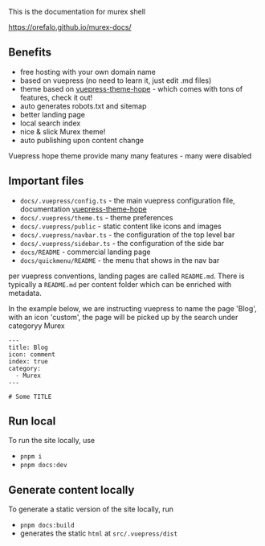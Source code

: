 This is the documentation for murex shell

https://orefalo.github.io/murex-docs/

## Benefits

- free hosting with your own domain name
- based on vuepress (no need to learn it, just edit .md files)
- theme based on [vuepress-theme-hope](https://theme-hope.vuejs.press/) - which comes with tons of features, check it out!
- auto generates robots.txt and sitemap
- better landing page
- local search index
- nice & slick Murex theme!
- auto publishing upon content change

Vuepress hope theme provide many many features - many were disabled

## Important files

- `docs/.vuepress/config.ts` - the main vuepress configuration file, documentation [vuepress-theme-hope](https://theme-hope.vuejs.press/)
- `docs/.vuepress/theme.ts` - theme preferences
- `docs/.vuepress/public` - static content like icons and images
- `docs/.vuepress/navbar.ts` - the configuration of the top level bar
- `docs/.vuepress/sidebar.ts` - the configuration of the side bar
- `docs/README` - commercial landing page
- `docs/quickmenu/README` - the menu that shows in the nav bar

per vuepress conventions, landing pages are called `README.md`. There is typically a `README.md` per content folder which can be enriched with metadata.

In the example below, we are instructing vuepress to name the page 'Blog', with an icon 'custom', the page will be picked up by the search under categoryy Murex

```
---
title: Blog
icon: comment
index: true
category:
  - Murex
---

# Some TITLE
```

## Run local

To run the site locally, use

- `pnpm i`
- `pnpm docs:dev`

## Generate content locally

To generate a static version of the site locally, run

- `pnpm docs:build`
- generates the static `html` at `src/.vuepress/dist`
